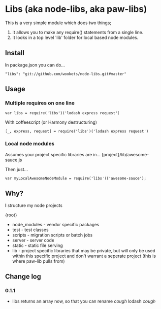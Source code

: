 
# Libs (aka node-libs, aka paw-libs)

This is a very simple module which does two things;

1. It allows you to make any require() statements from a single line.
2. It looks in a top level 'lib' folder for local based node modules.

## Install

In package.json you can do...

```"libs": "git://github.com/wookets/node-libs.git#master"```

## Usage

### Multiple requires on one line

```
var libs = require('libs')('lodash express request')
```

With coffeescript (or Harmony destructuring)

```
[_, express, request] = require('libs')('lodash express request')
```


### Local node modules

Assumes your project specific libraries are in...
{project}/lib/awesome-sauce.js

Then just...

```
var myLocalAwesomeNodeModule = require('libs')('awesome-sauce');
```

## Why?

I structure my node projects

{root}
- node_modules - vendor specific packages
- test - test classes
- scripts - migration scripts or batch jobs
- server - server code
- static - static file serving
- lib - project specific libraries that may be private, but will only be used within this specific project and don't warrant a seperate project (this is where paw-lib pulls from)

## Change log

### 0.1.1

- libs returns an array now, so that you can rename *cough* lodash *cough*

